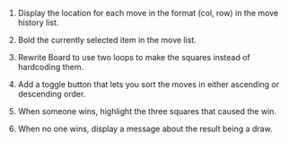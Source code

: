 
1. Display the location for each move in the format (col, row) in the move history list.

2. Bold the currently selected item in the move list.

3. Rewrite Board to use two loops to make the squares instead of hardcoding them.

4. Add a toggle button that lets you sort the moves in either ascending or descending order.

5. When someone wins, highlight the three squares that caused the win.

6. When no one wins, display a message about the result being a draw.
